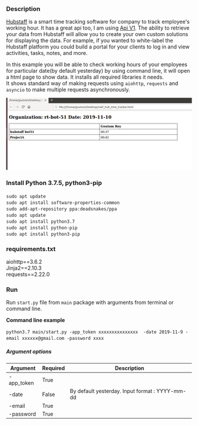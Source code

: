 ### Description  
[Hubstaff](https://hubstaff.com/) is a smart time tracking software for company to track employee's working hour.
It has a great api too, I am using [Api V1]([api](https://app.hubstaff.com/developer/docs/api/v1)). The ability to retrieve your data from Hubstaff will allow you to create your own custom 
solutions for displaying the data. For example, if you wanted to white-label the Hubstaff platform you could build a 
portal for your clients to log in and view activities, tasks, notes, and more.  

In this example you will be able to check working hours of your employees for particular date(by default yesterday) 
by using command line, it will open a html page to show data. It installs all required libraries it needs.  
It shows standard way of making requests using `aiohttp`, `requests` and `asyncio` to make multiple requests asynchronously.  

![Image of output](output_sample.jpg)

### Install Python 3.7.5, python3-pip

`sudo apt update`  
`sudo apt install software-properties-common`  
`sudo add-apt-repository ppa:deadsnakes/ppa`  
`sudo apt update`  
`sudo apt install python3.7`  
`sudo apt install python-pip`  
`sudo apt install python3-pip`  

### requirements.txt  
aiohttp==3.6.2  
Jinja2==2.10.3  
requests==2.22.0  
### Run
Run `start.py` file from `main` package with arguments from terminal or command line.  

**Command line example**  

`python3.7 main/start.py -app_token xxxxxxxxxxxxxxx  -date 2019-11-9 -email xxxxxx@gmail.com -password xxxx`  

##### Argument options  

Argument  | Required    | Description
---------|---------|----------------
-app_token | True |
-date | False  | By default yesterday. Input format : YYYY-mm-dd
-email  | True |
-password | True |
